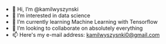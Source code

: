 - 👋 Hi, I’m @kamilwyszynski
- 👀 I’m interested in data science
- 🌱 I’m currently learning Machine Learning with Tensorflow
- 💞️ I’m looking to collaborate on absolutely everything
- 📫 Here's my e-mail address: kamilwyszysnki0@gmail.com

<!---
kamilwyszynski/kamilwyszynski is a ✨ special ✨ repository because its `README.md` (this file) appears on your GitHub profile.
You can click the Preview link to take a look at your changes.
--->
